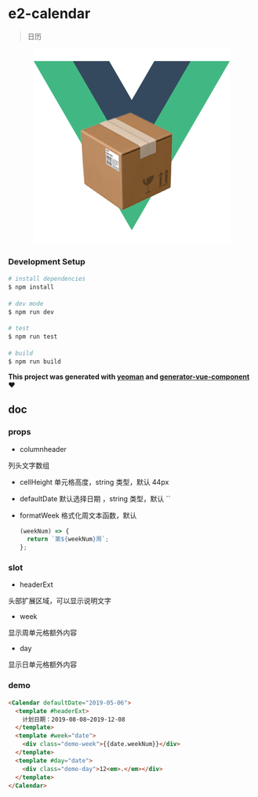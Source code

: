 # e2-calendar

> 日历

<div style="text-align:center">
  <img src="src/assets/vue.png" alt="vue" title="vue"/>
</div>

### Development Setup

```bash
# install dependencies
$ npm install

# dev mode
$ npm run dev

# test
$ npm run test

# build
$ npm run build
```

**This project was generated with [yeoman](http://yeoman.io/) and [generator-vue-component](https://github.com/ianaya89/generator-vue-component) :heart:**

## doc

### props

- columnheader

列头文字数组

- cellHeight
  单元格高度，string 类型，默认 44px

- defaultDate
  默认选择日期 ，string 类型，默认 ``

- formatWeek
  格式化周文本函数，默认
  ```js
  (weekNum) => {
    return `第${weekNum}周`;
  };
  ```

### slot

- headerExt

头部扩展区域，可以显示说明文字

- week

显示周单元格额外内容

- day

显示日单元格额外内容

### demo

```html
<Calendar defaultDate="2019-05-06">
  <template #headerExt>
    计划日期：2019-08-08~2019-12-08
  </template>
  <template #week="date">
    <div class="demo-week">{{date.weekNum}}</div>
  </template>
  <template #day="date">
    <div class="demo-day">12<em>.</em></div>
  </template>
</Calendar>
```
